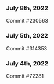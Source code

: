 ### July 8th, 2022

Commit #230563

### July 5th, 2022

Commit #314353


### July 4th, 2022

Commit #72281
